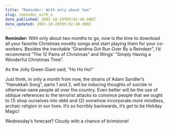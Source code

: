 ```yaml
---
title: "Reminder: With only about two"
slug: reminder_with_o
date_published: 2001-10-29T09:02:40.000Z
date_updated: 2001-10-29T09:02:40.000Z
---
```


**Reminder:** With only about two months to go, *now* is the time to download all your favorite Christmas novelty songs and start playing them for your co-workers. Besides the inevitable “Grandma Got Run Over By a Reindeer”, I’d recommend “The 12 Pains of Christmas” and Wings’ “Simply Having a Wonderful Christmas Time”.

As the Jolly Green Giant said, “Ho Ho Ho!”

Just think, in only a month from now, the strains of Adam Sandler’s “Hanukkah Song”, parts 1 and 2, will be inducing thoughts of suicide in otherwise-sane people all over the country. Even better will be the use of oblique references to the terrorist attacks to convince people that we ought to (1) shop ourselves into debt and (2) somehow incorporate *more* mindless, archaic religion in our lives. It’s so horribly backwards, it’s got to be Holiday Magic!

Wednesday’s forecast? Cloudy with a chance of brimstone!
